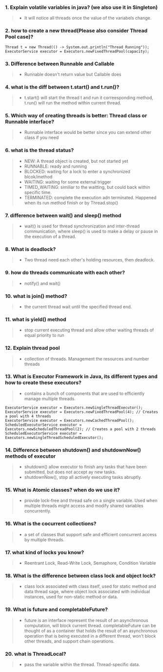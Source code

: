 ### 1.  Explain volatile variables in java? (we also use it in Singleton)
> - It will notice all threads once the value of the variabels change.
### 2.  how to create a new thread(Please also consider Thread Pool case)?
```
Thread t = new Thread(() -> System.out.println("Thread Running"));
ExecutorService executor = Executors.newFixedThreadPool(capacity);
```
### 3.  Difference between Runnable and Callable
> - Runnable doesn't return value but Callable does 
### 4.  what is the diff between t.start() and t.run()?
> - t.start() will start the thread t and run it correesponding method, t.run() will run the method within current thread.
### 5.  Which way of creating threads is better: Thread class or Runnable interface?
> - Runnable interface would be better since you can extend other class if you need
### 6.  what is the thread status?
> - NEW: A thread object is created, but not started yet
> - RUNNABLE: ready and running 
> - BLOCKED: waiting for a lock to enter a synchronized blcok/method
> - WAITING: waiting for some external trigger
> - TIMED_WAITING: similiar to the waitting, but could back within specific time.
> - TERMINATED: complete the execution adn terminated. Happened when its run method finish or by Thread.stop()
### 7. difference between wait() and sleep() method
> - wait() is used for thread synchronization and inter-thread communication, where sleep() is used to make a delay or pause in the execution of a thread.
### 8.  What is deadlock?
> - Two thread need each other's holding resources, then deadlock.
### 9.  how do threads communicate with each other?
> - notify() and wait()
### 10. what is join() method?
> - the current thread wait until the specified thread end.
### 11. what is yield() method
> - stop current executing thread and allow other waiting threads of equal priority to run
### 12. Explain thread pool
> - collection of threads. Management the resources and number threads
### 13. What is Executor Framework in Java, its different types and how to create these executors?
> - contains a bunch of components that are used to efficiently manage multiple threads.
```
ExecutorService executor = Executors.newSingleThreadExecutor();
ExecutorService executor = Executors.newFixedThreadPool(4); // Creates a pool with 4 threads
ExecutorService executor = Executors.newCachedThreadPool();
ScheduledExecutorService executor = Executors.newScheduledThreadPool(2); // Creates a pool with 2 threads
ScheduledExecutorService executor = Executors.newSingleThreadScheduledExecutor();
```
### 14. Difference between shutdown() and shutdownNow() methods of executor
> - shutdown() allow executor to finish any tasks that have been submitted, but does not accept ay new tasks.
> - shutdownNow(), stop all actively executing tasks abruptly.
### 15. What is Atomic classes? when do we use it?
> - provide lock-free and thread safe on a single variable. Used when multiple threads might access and modify shared variables concurrently.
### 16. What is the cocurrent collections?
> - a set of classes that support safe and efficient concurrent access by multiple threads.
### 17.  what kind of locks you know? 
> - Reentrant Lock, Read-Write Lock, Semaphore, Condition Variable
### 18. What is the difference between class lock and object lock?
> - class lock associated with class itself, used for static method and data thread sage, where object lock associated with individual instances, used for non-static method or data.
### 19. What is future and completableFuture?
> - future is an interface represent the result of an asynchronous computation, will block current thread. completableFuture can be thought of as a container that holds the result of an asynchronous operation that is being executed in a different thread, won't block other threads, and support chain operations.
### 20. what is ThreadLocal?
> - pass the variable within the thread. Thread-specific data.
